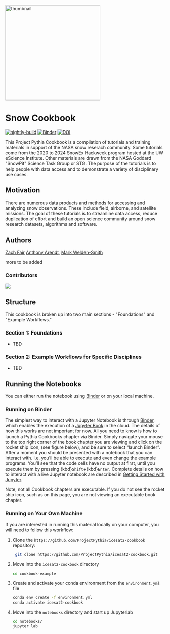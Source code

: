 <img src="https://snow.nasa.gov/sites/default/files/inline-images/snow-banner.png" 
alt="thumbnail" width="300"/>

# Snow Cookbook

[![nightly-build](https://github.com/ICESAT-2HackWeek/icesat2-cookbook/actions/workflows/nightly-build.yaml/badge.svg)](https://github.com/ICESAT-2HackWeek/icesat2-cookbook/actions/workflows/nightly-build.yaml)
[![Binder](https://binder.projectpythia.org/badge_logo.svg)](https://binder.projectpythia.org/v2/gh/ICESAT-2HackWeek/icesat2-cookbook/main?labpath=notebooks)
[![DOI](https://zenodo.org/badge/DOI/10.5281/zenodo.10519966.svg)](https://doi.org/10.5281/zenodo.10519966)

This Project Pythia Cookbook is a compilation of tutorials and training 
materials in support of the NASA snow reserach community. Some tutorials
come from the 2020 to 2024 SnowEx Hackweek program hosted at the UW eScience 
Institute. Other materials are drawn from the NASA Goddard "SnowPit" Science
Task Group or STG. The purpose of the tutorials is to help people with data 
access and to demonstrate a variety of disciplinary use cases.

## Motivation

There are numerous data products and methods for accessing and analyzing 
snow observations. These include field, airborne, and satellite missions.
The goal of these tutorials is to streamline data access, reduce duplication 
of effort and build an open science community around snow research 
datasets, algorithms and software.

## Authors

[Zach Fair](@zachghiaccio)
[Anthony Arendt](@aaarendt),
[Mark Welden-Smith](@markweldensmith)

more to be added

### Contributors

<a href="https://github.com/ICESAT-2HackWeek/icesat2-cookbook/graphs/contributors">
  <img src="https://contrib.rocks/image?repo=ICESAT-2HackWeek/icesat2-cookbook" />
</a>

## Structure

This cookbook is broken up into two main sections - "Foundations" 
and "Example Workflows."

### Section 1: Foundations

* TBD

### Section 2: Example Workflows for Specific Disciplines

* TBD

## Running the Notebooks

You can either run the notebook using 
[Binder](https://binder.projectpythia.org/) or on your local machine.

### Running on Binder

The simplest way to interact with a Jupyter Notebook is through
[Binder](https://binder.projectpythia.org/), which enables the execution of a
[Jupyter Book](https://jupyterbook.org) in the cloud. The details of 
how this works are not important for now. All you need to know is how to launch 
a Pythia Cookbooks chapter via Binder. Simply navigate your mouse to
the top right corner of the book chapter you are viewing and click
on the rocket ship icon, (see figure below), and be sure to select
“launch Binder”. After a moment you should be presented with a
notebook that you can interact with. I.e. you’ll be able to execute
and even change the example programs. You’ll see that the code cells
have no output at first, until you execute them by pressing
{kbd}`Shift`\+{kbd}`Enter`. Complete details on how to interact with
a live Jupyter notebook are described in [Getting Started with
Jupyter](https://foundations.projectpythia.org/foundations/getting-started-jupyter.html).

Note, not all Cookbook chapters are executable. If you do not see
the rocket ship icon, such as on this page, you are not viewing an
executable book chapter.


### Running on Your Own Machine

If you are interested in running this material locally on your computer, 
you will need to follow this workflow:


1. Clone the `https://github.com/ProjectPythia/icesat2-cookbook` repository:

   ```bash
    git clone https://github.com/ProjectPythia/icesat2-cookbook.git
   ```

1. Move into the `icesat2-cookbook` directory
   ```bash
   cd cookbook-example
   ```
1. Create and activate your conda environment from the `environment.yml` file
   ```bash
   conda env create -f environment.yml
   conda activate icesat2-cookbook
   ```
1. Move into the `notebooks` directory and start up Jupyterlab
   ```bash
   cd notebooks/
   jupyter lab
   ```
